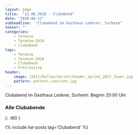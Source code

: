 ```yaml
---
layout: page
title:  "11.06.2018 - Clubabend"
date: "2018-06-11"
subheadline:  "Clubabend im Gasthaus Lederer, Surheim"
teaser: ""
categories:
    - Termine
    - Termine-2018
    - Clubabend
tags:
    - Termine
    - Termine-2018
    - Clubabend
    - Freilassing
header:
    image: /2017/Rallye/Sprint/header_sprint_2017_fauer.jpg
    pattern: pattern_concrete.jpg
---
```

Clubabend im Gasthaus Lederer, Surheim. Beginn 20:00 Uhr 

### Alle Clubabende 
{: .t60 }

{% include list-posts tag='Clubabend' %}
